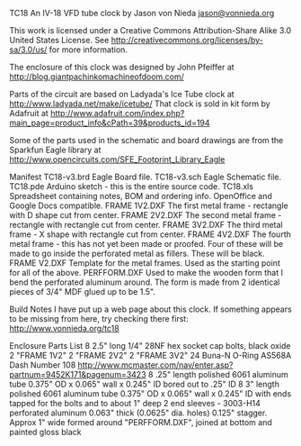 TC18
An IV-18 VFD tube clock by Jason von Nieda <jason@vonnieda.org>

This work is licensed under a Creative Commons Attribution-Share Alike 3.0 
United States License.
See http://creativecommons.org/licenses/by-sa/3.0/us/ for more information.

The enclosure of this clock was designed by John Pfeiffer at 
http://blog.giantpachinkomachineofdoom.com/

Parts of the circuit are based on Ladyada's Ice Tube clock at 
http://www.ladyada.net/make/icetube/
That clock is sold in kit form by Adafruit at 
http://www.adafruit.com/index.php?main_page=product_info&cPath=39&products_id=194

Some of the parts used in the schematic and board drawings are from 
the Sparkfun Eagle library at 
http://www.opencircuits.com/SFE_Footprint_Library_Eagle

Manifest
    TC18-v3.brd        Eagle Board file.
    TC18-v3.sch        Eagle Schematic file.
    TC18.pde           Arduino sketch - this is the entire source code.
    TC18.xls           Spreadsheet containing notes, BOM and ordering info. 
                       OpenOffice and Google Docs compatible.
    FRAME 1V2.DXF      The first metal frame - rectangle with D shape cut from 
                       center.
    FRAME 2V2.DXF      The second metal frame - rectangle with rectangle cut 
                       from center.
    FRAME 3V2.DXF      The third metal frame - X shape with rectangle cut 
                       from center.
    FRAME 4V2.DXF      The fourth metal frame - this has not yet been made 
                       or proofed. Four of these will be made to go inside 
                       the perforated metal as fillers. These will be black.
    FRAME V2.DXF       Template for the metal frames. Used as the starting 
                       point for all of the above.
    PERFFORM.DXF       Used to make the wooden form that I bend the perforated 
                       aluminum around. The form is made from 2 identical 
                       pieces of 3/4" MDF glued up to be 1.5".
	
Build Notes
    I have put up a web page about this clock. If something appears to be 
    missing from here, try checking there first:
    http://www.vonnieda.org/tc18
    
Enclosure Parts List
    8    2.5" long 1/4" 28NF hex socket cap bolts, black oxide
    2    "FRAME 1V2"
    2    "FRAME 2V2"
    2    "FRAME 3V2"
    24   Buna-N O-Ring AS568A Dash Number 108 
         http://www.mcmaster.com/nav/enter.asp?partnum=9452K171&pagenum=3423
    8    .25" length polished 6061 aluminum tube 
         0.375" OD x 0.065" wall x 0.245" ID bored out to .25" ID
    8    3" length polished 6061 aluminum tube 
         0.375" OD x 0.065" wall x 0.245" ID with ends tapped for the bolts 
         and to about 1" deep
    2    end sleeves - 3003-H14 perforated aluminum 0.063" thick (0.0625" 
         dia. holes) 0.125" stagger. Approx 1" wide formed around
         "PERFFORM.DXF", joined at bottom and painted gloss black